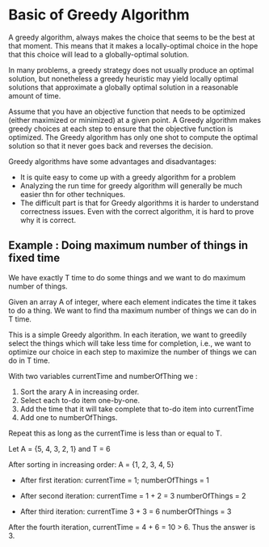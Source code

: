 # Basic of Greedy Algorithm

A greedy algorithm, always makes the choice that seems to be the best at that moment. This means that it makes a locally-optimal choice in the hope that this choice will lead to 
a globally-optimal solution.

In many problems, a greedy strategy does not usually produce an optimal solution, but nonetheless a greedy heuristic may yield locally optimal solutions that approximate a globally
optimal solution in a reasonable amount of time.

Assume that you have an objective function that needs to be optimized (either maximized or minimized) at a given point. A Greedy algorithm makes greedy choices at each step to ensure
that the objective function is optimized. The Greedy algorithm has only one shot to compute the optimal solution so that it never goes back and reverses the decision.

Greedy algorithms have some advantages and disadvantages:

* It is quite easy to come up with a greedy algorithm for a problem
* Analyzing the run time for greedy algorithm will generally be much easier thn for other techniques.
* The difficult part is that for Greedy algorithms it is harder to understand correctness issues. Even with the correct algorithm, it is hard to prove why it is correct.

## Example : Doing maximum number of things in fixed time 
We have exactly T time to do some things and we want to do maximum number of things.

Given an array A of integer, where each element indicates the time it takes to do a thing. We want to find tha maximum number of things we can do in T time.

This is a simple Greedy algorithm. In each iteration, we want to greedily select the things which will take less time for completion, i.e., we want to optimize our choice in each step 
to maximize the number of things we can do in T time.

With two variables currentTime and numberOfThing we :
1. Sort the arary A in increasing order.
2. Select each to-do item one-by-one.
3. Add the time that it will take complete that to-do item into currentTime
4. Add one to numberOfThings.

Repeat this as long as the currentTime is less than or equal to T.

Let A = {5, 4, 3, 2, 1} and T = 6

After sorting in increasing order: A = {1, 2, 3, 4, 5}

* After first iteration:
	currentTime = 1;
	numberOfThings = 1

* After second iteration:
	currentTime = 1 + 2 = 3
	numberOfThings = 2

* After third iteration:
	currentTime 3 + 3 = 6
	numberOfThings = 3

After the fourth iteration, currentTime = 4 + 6 = 10 > 6. Thus the answer is 3.


